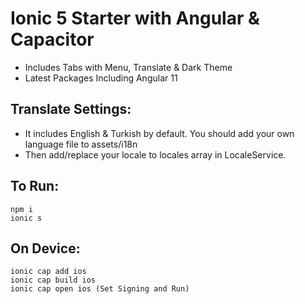 # Ionic 5 Starter with Angular & Capacitor

- Includes Tabs with Menu, Translate & Dark Theme
- Latest Packages Including Angular 11

## Translate Settings:
- It includes English & Turkish by default. You should add your own language file to assets/i18n
- Then add/replace your locale to locales array in LocaleService.

## To Run:

```
npm i
ionic s
```

## On Device:

```
ionic cap add ios
ionic cap build ios
ionic cap open ios (Set Signing and Run)
```


